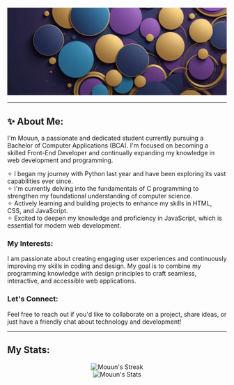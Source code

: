 ![Banner](https://github.com/Mouun-bit/Mouun-bit/blob/main/Images/Github-Banner.png)

---

## ✨ About Me:
I'm Mouun, a passionate and dedicated student currently pursuing a Bachelor of Computer Applications (BCA). I'm focused on becoming a skilled Front-End Developer and continually expanding my knowledge in web development and programming.

✧ I began my journey with Python last year and have been exploring its vast capabilities ever since.<br>
✧ I'm currently delving into the fundamentals of C programming to strengthen my foundational understanding of computer science.<br>
✧ Actively learning and building projects to enhance my skills in HTML, CSS, and JavaScript.<br>
✧ Excited to deepen my knowledge and proficiency in JavaScript, which is essential for modern web development.<br>

### My Interests:
I am passionate about creating engaging user experiences and continuously improving my skills in coding and design. My goal is to combine my programming knowledge with design principles to craft seamless, interactive, and accessible web applications.

### Let's Connect:
Feel free to reach out if you'd like to collaborate on a project, share ideas, or just have a friendly chat about technology and development!

---

## My Stats:
<div align = "center">

![Mouun's Streak](https://github-readme-stats.vercel.app/api?username=Mouun&theme=cobalt&hide_border=false&include_all_commits=false&count_private=false)<br/>
![Mouun's Stats](https://github-readme-streak-stats.herokuapp.com/?user=Mouun&theme=cobalt&hide_border=false)


</div>

